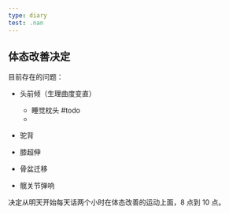 ```yaml
---
type: diary
test: .nan
---
```


## 体态改善决定

目前存在的问题：
- 头前倾（生理曲度变直）
	- 睡觉枕头 #todo
	- 

- 驼背
- 膝超伸
- 骨盆迁移
- 髋关节弹响

决定从明天开始每天话两个小时在体态改善的运动上面，8 点到 10 点。




